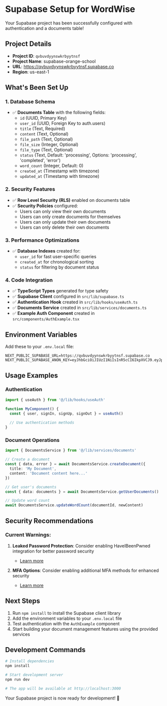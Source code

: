 # Supabase Setup for WordWise

Your Supabase project has been successfully configured with authentication and a documents table!

## Project Details

- **Project ID**: `qvbuvdyynswkrbyytnsf`
- **Project Name**: supabase-orange-school
- **URL**: https://qvbuvdyynswkrbyytnsf.supabase.co
- **Region**: us-east-1

## What's Been Set Up

### 1. Database Schema
- ✅ **Documents Table** with the following fields:
  - `id` (UUID, Primary Key)
  - `user_id` (UUID, Foreign Key to auth.users)
  - `title` (Text, Required)
  - `content` (Text, Optional)
  - `file_path` (Text, Optional)
  - `file_size` (Integer, Optional)
  - `file_type` (Text, Optional)
  - `status` (Text, Default: 'processing', Options: 'processing', 'completed', 'error')
  - `word_count` (Integer, Default: 0)
  - `created_at` (Timestamp with timezone)
  - `updated_at` (Timestamp with timezone)

### 2. Security Features
- ✅ **Row Level Security (RLS)** enabled on documents table
- ✅ **Security Policies** configured:
  - Users can only view their own documents
  - Users can only create documents for themselves
  - Users can only update their own documents
  - Users can only delete their own documents

### 3. Performance Optimizations
- ✅ **Database Indexes** created for:
  - `user_id` for fast user-specific queries
  - `created_at` for chronological sorting
  - `status` for filtering by document status

### 4. Code Integration
- ✅ **TypeScript Types** generated for type safety
- ✅ **Supabase Client** configured in `src/lib/supabase.ts`
- ✅ **Authentication Hook** created in `src/lib/hooks/useAuth.ts`
- ✅ **Documents Service** created in `src/lib/services/documents.ts`
- ✅ **Example Auth Component** created in `src/components/AuthExample.tsx`

## Environment Variables

Add these to your `.env.local` file:
```env
NEXT_PUBLIC_SUPABASE_URL=https://qvbuvdyynswkrbyytnsf.supabase.co
NEXT_PUBLIC_SUPABASE_ANON_KEY=eyJhbGciOiJIUzI1NiIsInR5cCI6IkpXVCJ9.eyJpc3MiOiJzdXBhYmFzZSIsInJlZiI6InF2YnV2ZHl5bnN3a3JieXl0bnNmIiwicm9sZSI6ImFub24iLCJpYXQiOjE3NTAxMTIzOTMsImV4cCI6MjA2NTY4ODM5M30.DNOxIZjLiP26aD9WSsH7MjqxJUkzi1wLrUp4KLI43Zg
```

## Usage Examples

### Authentication
```typescript
import { useAuth } from '@/lib/hooks/useAuth'

function MyComponent() {
  const { user, signIn, signUp, signOut } = useAuth()
  
  // Use authentication methods
}
```

### Document Operations
```typescript
import { DocumentsService } from '@/lib/services/documents'

// Create a document
const { data, error } = await DocumentsService.createDocument({
  title: 'My Document',
  content: 'Document content here...'
})

// Get user's documents
const { data: documents } = await DocumentsService.getUserDocuments()

// Update word count
await DocumentsService.updateWordCount(documentId, newContent)
```

## Security Recommendations

### Current Warnings:
1. **Leaked Password Protection**: Consider enabling HaveIBeenPwned integration for better password security
   - [Learn more](https://supabase.com/docs/guides/auth/password-security#password-strength-and-leaked-password-protection)

2. **MFA Options**: Consider enabling additional MFA methods for enhanced security
   - [Learn more](https://supabase.com/docs/guides/auth/auth-mfa)

## Next Steps

1. Run `npm install` to install the Supabase client library
2. Add the environment variables to your `.env.local` file
3. Test authentication with the `AuthExample` component
4. Start building your document management features using the provided services

## Development Commands

```bash
# Install dependencies
npm install

# Start development server
npm run dev

# The app will be available at http://localhost:3000
```

Your Supabase project is now ready for development! 🚀 